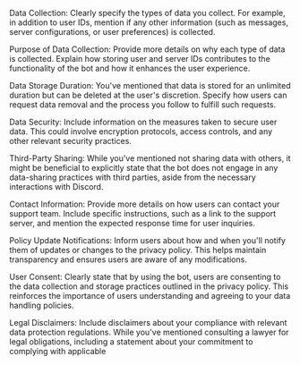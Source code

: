 Data Collection:
Clearly specify the types of data you collect. For example, in addition to user IDs, mention if any other information (such as messages, server configurations, or user preferences) is collected.


Purpose of Data Collection:
Provide more details on why each type of data is collected. Explain how storing user and server IDs contributes to the functionality of the bot and how it enhances the user experience.


Data Storage Duration:
You've mentioned that data is stored for an unlimited duration but can be deleted at the user's discretion. Specify how users can request data removal and the process you follow to fulfill such requests.


Data Security:
Include information on the measures taken to secure user data. This could involve encryption protocols, access controls, and any other relevant security practices.


Third-Party Sharing:
While you've mentioned not sharing data with others, it might be beneficial to explicitly state that the bot does not engage in any data-sharing practices with third parties, aside from the necessary interactions with Discord.


Contact Information:
Provide more details on how users can contact your support team. Include specific instructions, such as a link to the support server, and mention the expected response time for user inquiries.


Policy Update Notifications:
Inform users about how and when you'll notify them of updates or changes to the privacy policy. This helps maintain transparency and ensures users are aware of any modifications.


User Consent:
Clearly state that by using the bot, users are consenting to the data collection and storage practices outlined in the privacy policy. This reinforces the importance of users understanding and agreeing to your data handling policies.


Legal Disclaimers:
Include disclaimers about your compliance with relevant data protection regulations. While you've mentioned consulting a lawyer for legal obligations, including a statement about your commitment to complying with applicable
